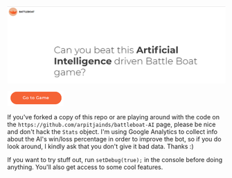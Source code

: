 <img src="main.png"/>

[<img width="130px" src="game.png"/>](https://arpitjainds.github.io/battleboat-AI/index.html)

If you've forked a copy of this repo or are playing around with the code on the `https://github.com/arpitjainds/battleboat-AI` page, please be nice and don't hack the `Stats` object. I'm using Google Analytics to collect info about the AI's win/loss percentage in order to improve the bot, so if you do look around, I kindly ask that you don't give it bad data. Thanks :)

If you want to try stuff out, run `setDebug(true);` in the console before doing anything. You'll also get access to some cool features.
